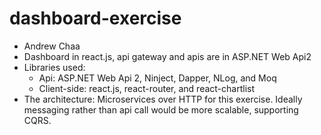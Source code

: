 # dashboard-exercise

* Andrew Chaa
* Dashboard in react.js, api gateway and apis are in ASP.NET Web Api2
* Libraries used: 
  * Api: ASP.NET Web Api 2, Ninject, Dapper, NLog, and Moq
  * Client-side: react.js, react-router, and react-chartlist
* The architecture: Microservices over HTTP for this exercise. Ideally messaging rather than api call would be more scalable, supporting CQRS.
